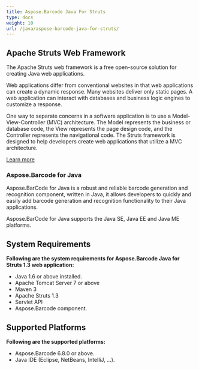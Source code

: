 ```yaml
---
title: Aspose.Barcode Java For Struts
type: docs
weight: 10
url: /java/aspose-barcode-java-for-struts/
---
```


## **Apache Struts Web Framework**
The Apache Struts web framework is a free open-source solution for creating Java web applications.

Web applications differ from conventional websites in that web applications can create a dynamic response. Many websites deliver only static pages. A web application can interact with databases and business logic engines to customize a response.

One way to separate concerns in a software application is to use a Model-View-Controller (MVC) architecture. The Model represents the business or database code, the View represents the page design code, and the Controller represents the navigational code. The Struts framework is designed to help developers create web applications that utilize a MVC architecture.

[Learn more](http://struts.apache.org/birdseye.html)
### **Aspose.Barcode for Java**
Aspose.BarCode for Java is a robust and reliable barcode generation and recognition component, written in Java, it allows developers to quickly and easily add barcode generation and recognition functionality to their Java applications.

Aspose.BarCode for Java supports the Java SE, Java EE and Java ME platforms.
## **System Requirements**
**Following are the system requirements for Aspose.Barcode Java for Struts 1.3 web application:**

- Java 1.6 or above installed.
- Apache Tomcat Server 7 or above
- Maven 3
- Apache Struts 1.3
- Servlet API
- Aspose.Barcode component.
## **Supported Platforms**
**Following are the supported platforms:**

- Aspose.Barcode 6.8.0 or above.
- Java IDE (Eclipse, NetBeans, IntelliJ, ...).
